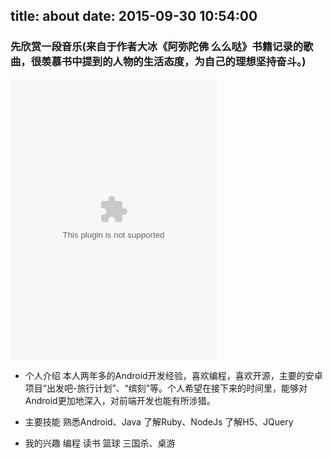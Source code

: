 title: about
date: 2015-09-30 10:54:00
---

### 先欣赏一段音乐(来自于作者大冰《阿弥陀佛 么么哒》书籍记录的歌曲，很羡慕书中提到的人物的生活态度，为自己的理想坚持奋斗。)
<embed src="http://music.163.com/style/swf/widget.swf?sid=78365358&type=0&auto=1&width=310&height=430" width="330" height="450"  allowNetworking="all"></embed>
+ 个人介绍
   本人两年多的Android开发经验，喜欢编程，喜欢开源，主要的安卓项目“出发吧-旅行计划”、“缤刻”等。个人希望在接下来的时间里，能够对Android更加地深入，对前端开发也能有所涉猎。

+ 主要技能
   熟悉Android、Java
   了解Ruby、NodeJs
   了解H5、JQuery

+ 我的兴趣
   编程
   读书
   篮球
   三国杀、桌游
   



